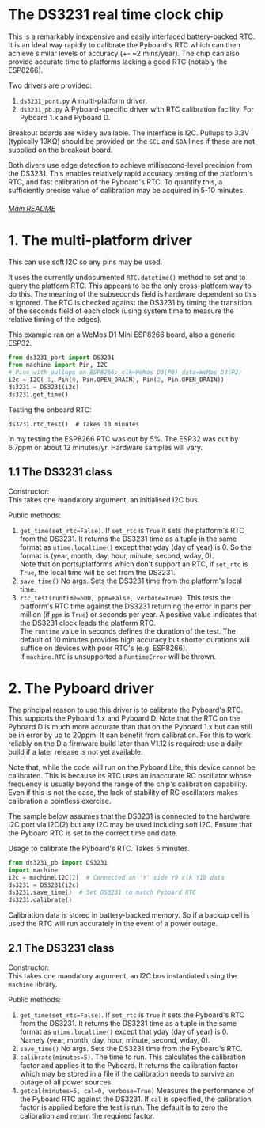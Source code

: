 # The DS3231 real time clock chip

This is a remarkably inexpensive and easily interfaced battery-backed RTC. It
is an ideal way rapidly to calibrate the Pyboard's RTC which can then achieve
similar levels of accuracy (+- ~2 mins/year). The chip can also provide
accurate time to platforms lacking a good RTC (notably the ESP8266).

Two drivers are provided:
 1. `ds3231_port.py` A multi-platform driver.
 2. `ds3231_pb.py` A Pyboard-specific driver with RTC calibration facility. For
 Pyboard 1.x and Pyboard D.

Breakout boards are widely available. The interface is I2C. Pullups to 3.3V
(typically 10KΩ) should be provided on the `SCL` and `SDA` lines if these are
not supplied on the breakout board.

Both divers use edge detection to achieve millisecond-level precision from the
DS3231. This enables relatively rapid accuracy testing of the platform's RTC,
and fast calibration of the Pyboard's RTC. To quantify this, a sufficiently
precise value of calibration may be acquired in 5-10 minutes.

###### [Main README](../README.md)

# 1. The multi-platform driver

This can use soft I2C so any pins may be used.

It uses the currently undocumented `RTC.datetime()` method to set and to query
the platform RTC. This appears to be the only cross-platform way to do this.
The meaning of the subseconds field is hardware dependent so this is ignored.
The RTC is checked against the DS3231 by timing the transition of the seconds
field of each clock (using system time to measure the relative timing of the
edges).

This example ran on a WeMos D1 Mini ESP8266 board, also a generic ESP32.
```python
from ds3231_port import DS3231
from machine import Pin, I2C
# Pins with pullups on ESP8266: clk=WeMos D3(P0) data=WeMos D4(P2)
i2c = I2C(-1, Pin(0, Pin.OPEN_DRAIN), Pin(2, Pin.OPEN_DRAIN))
ds3231 = DS3231(i2c)
ds3231.get_time()
```
Testing the onboard RTC:
```
ds3231.rtc_test()  # Takes 10 minutes
```
In my testing the ESP8266 RTC was out by 5%. The ESP32 was out by 6.7ppm or
about 12 minutes/yr. Hardware samples will vary.

## 1.1 The DS3231 class

Constructor:  
This takes one mandatory argument, an initialised I2C bus.

Public methods:
 1. `get_time(set_rtc=False)`. If `set_rtc` is `True` it sets the platform's
 RTC from the DS3231. It returns the DS3231 time as a tuple in the same format
 as `utime.localtime()` except that yday (day of year) is 0. So the format is
 (year, month, day, hour, minute, second, wday, 0).  
 Note that on ports/platforms which don't support an RTC, if `set_rtc` is
 `True`, the local time will be set from the DS3231.
 2. `save_time()` No args. Sets the DS3231 time from the platform's local time.
 3. `rtc_test(runtime=600, ppm=False, verbose=True)`. This tests the platform's
 RTC time against the DS3231 returning the error in parts per million (if `ppm`
 is `True`) or seconds per year. A positive value indicates that the  DS3231
 clock leads the platform RTC.  
 The `runtime` value in seconds defines the duration of the test. The default
 of 10 minutes provides high accuracy but shorter durations will suffice on
 devices with poor RTC's (e.g. ESP8266).  
 If `machine.RTC` is unsupported a `RuntimeError` will be thrown.

# 2. The Pyboard driver

The principal reason to use this driver is to calibrate the Pyboard's RTC. This
supports the Pyboard 1.x and Pyboard D. Note that the RTC on the Pyboard D is
much more accurate than that on the Pyboard 1.x but can still be in error by up
to 20ppm. It can benefit from calibration. For this to work reliably on the D a
firmware build later than V1.12 is required: use a daily build if a later
release is not yet available.

Note that, while the code will run on the Pyboard Lite, this device cannot be
calibrated. This is because its RTC uses an inaccurate RC oscillator whose
frequency is usually beyond the range of the chip's calibration capability.
Even if this is not the case, the lack of stability of RC oscillators makes
calibration a pointless exercise.

The sample below assumes that the DS3231 is connected to the hardware I2C port
via I2C(2) but any I2C may be used including soft I2C. Ensure that the Pyboard
RTC is set to the correct time and date.

Usage to calibrate the Pyboard's RTC. Takes 5 minutes.

```python
from ds3231_pb import DS3231
import machine
i2c = machine.I2C(2)  # Connected on 'Y' side Y9 clk Y10 data
ds3231 = DS3231(i2c)
ds3231.save_time()  # Set DS3231 to match Pyboard RTC
ds3231.calibrate()
```

Calibration data is stored in battery-backed memory. So if a backup cell is
used the RTC will run accurately in the event of a power outage.

## 2.1 The DS3231 class

Constructor:  
This takes one mandatory argument, an I2C bus instantiated using the `machine`
library.

Public methods:
 1. `get_time(set_rtc=False)`. If `set_rtc` is `True` it sets the Pyboard's RTC
 from the DS3231. It returns the DS3231 time as a tuple in the same format as
 `utime.localtime()` except that yday (day of year) is 0.  
 Namely (year, month, day, hour, minute, second, wday, 0).
 2. `save_time()` No args. Sets the DS3231 time from the Pyboard's RTC.
 3. `calibrate(minutes=5)`. The time to run. This calculates the calibration
 factor and applies it to the Pyboard. It returns the calibration factor which
 may be stored in a file if the calibration needs to survive an outage of all
 power sources.
 4. `getcal(minutes=5, cal=0, verbose=True)` Measures the performance of the
 Pyboard RTC against the DS3231. If `cal` is specified, the calibration factor
 is applied before the test is run. The default is to zero the calibration and
 return the required factor.
